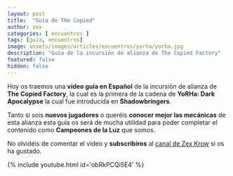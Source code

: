 ```yaml
---
layout: post
title:  "Guía de The Copied"
author: zex
categories: [ encuentros ]
tags: [guía, encuentros]
image: assets/images/articles/encuentros/yorha/yorha.jpg
description: "Guía de la incursión de alianza de The Copied Factory"
featured: false
hidden: false
---
```

Hoy os traemos una **vídeo guía en Español** de la incursión de alianza de **The Copied Factory**, la cual es la primera de la cadena de **YoRHa: Dark Apocalypse** la cual fue introducida en **Shadowbringers**.

Tanto si sois **nuevos jugadores** o queréis **conocer mejor las mecánicas** de esta alianza esta guía os será de mucha utilidad para poder completar el contenido como **Campeones de la Luz** que somos.

No olvidéis de comentar el vídeo y **subscribiros** al <a href="https://www.youtube.com/channel/UC6WMAsnnQXRP5pWG8dWwwnA" target="_blank">canal de Zex Krow</a> si os ha gustado.

{% include youtube.html id='obRkPCQi5E4' %}
